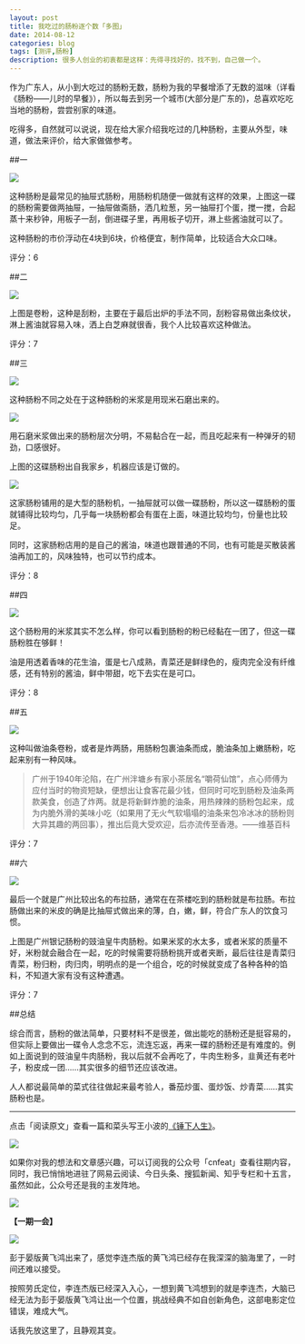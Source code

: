 ```yaml
---
layout: post
title: 我吃过的肠粉逐个数「多图」
date: 2014-08-12
categories: blog
tags: [测评,肠粉]
description: 很多人创业的初衷都是这样：先得寻找好的，找不到，自己做一个。
---
```



作为广东人，从小到大吃过的肠粉无数，肠粉为我的早餐增添了无数的滋味（详看《肠粉——儿时的早餐》），所以每去到另一个城市(大部分是广东的)，总喜欢吃吃当地的肠粉，尝尝别家的味道。

吃得多，自然就可以说说，现在给大家介绍我吃过的几种肠粉，主要从外型，味道，做法来评价，给大家做做参考。


##一

![](http://cnfeat.qiniudn.com/P40728-093555.jpg)

这种肠粉是最常见的抽屉式肠粉，用肠粉机随便一做就有这样的效果，上图这一碟的肠粉需要做两抽屉，一抽屉做斋肠，洒几粒葱，另一抽屉打个蛋，搅一搅，合起蒸十来秒钟，用板子一刮，倒进碟子里，再用板子切开，淋上些酱油就可以了。

这种肠粉的市价浮动在4块到6块，价格便宜，制作简单，比较适合大众口味。

评分：6


##二

![](http://cnfeat.qiniudn.com/DSC_0068.jpg)

上图是卷粉，这种是刮粉，主要在于最后出炉的手法不同，刮粉容易做出条纹状，淋上酱油就容易入味，洒上白芝麻就很香，我个人比较喜欢这种做法。

评分：7

##三

![](http://cnfeat.qiniudn.com/DSC00433.JPG)

这种肠粉不同之处在于这种肠粉的米浆是用现米石磨出来的。

![](http://cnfeat.qiniudn.com/Image-2014-08-11-11-27-09.png)


用石磨米浆做出来的肠粉层次分明，不易黏合在一起，而且吃起来有一种弹牙的韧劲，口感很好。

上图的这碟肠粉出自我家乡，机器应该是订做的。

![](http://cnfeat.qiniudn.com/Image-2014-08-11-11-34-40.png)

这家肠粉铺用的是大型的肠粉机，一抽屉就可以做一碟肠粉，所以这一碟肠粉的蛋就铺得比较均匀，几乎每一块肠粉都会有蛋在上面，味道比较均匀，份量也比较足。

同时，这家肠粉店用的是自己的酱油，味道也跟普通的不同，也有可能是买散装酱油再加工的，风味独特，也可以节约成本。

评分：8


##四

![](http://cnfeat.qiniudn.com/IMGP1179.JPG)

这个肠粉用的米浆其实不怎么样，你可以看到肠粉的粉已经黏在一团了，但这一碟肠粉胜在够鲜！

油是用透着香味的花生油，蛋是七八成熟，青菜还是鲜绿色的，瘦肉完全没有纤维感，还有特别的酱油，鲜中带甜，吃下去实在是可口。

评分：8


##五

![](http://cnfeat.qiniudn.com/P40801-084518.jpg)

这种叫做油条卷粉，或者是炸两肠，用肠粉包裹油条而成，脆油条加上嫩肠粉，吃起来别有一种风味。

>广州于1940年沦陷，在广州泮塘乡有家小茶居名“嚼荷仙馆”，点心师傅为应付当时的物资短缺，便想出让食客花最少钱，但同时可吃到肠粉及油条两款美食，创造了炸两。就是将新鲜炸脆的油条，用热辣辣的肠粉包起来，成为内脆外滑的美味小吃（如果用了无火气软塌塌的油条来包冷冰冰的肠粉则大异其趣的两回事），推出后竟大受欢迎，后亦流传至香港。——维基百科

评分：7


##六

![](http://cnfeat.qiniudn.com/DSC09530.JPG)

最后一个就是广州比较出名的布拉肠，通常在在茶楼吃到的肠粉就是布拉肠。布拉肠做出来的米皮的确是比抽屉式做出来的薄，白，嫩，鲜，符合广东人的饮食习惯。

上图是广州银记肠粉的豉油皇牛肉肠粉。如果米浆的水太多，或者米浆的质量不好，米粉就会融合在一起，吃的时候需要将肠粉挑开或者夹断，最后往往是青菜归青菜，粉归粉，肉归肉，明明点的是一个组合，吃的时候就变成了各种各种的馅料，不知道大家有没有这种遭遇。

评分：7

##总结

综合而言，肠粉的做法简单，只要材料不是很差，做出能吃的肠粉还是挺容易的，但实际上要做出一碟令人念念不忘，流连忘返，再来一碟的肠粉还是有难度的。例如上面说到的豉油皇牛肉肠粉，我以后就不会再吃了，牛肉生粉多，韭黄还有老叶子，粉皮成一团……其实很多的细节还应该改进。

人人都说最简单的菜式往往做起来最考验人，番茄炒蛋、蛋炒饭、炒青菜……其实肠粉也是。


----

点击「阅读原文」查看一篇和菜头写王小波的[《锤下人生》](http://dajia.qq.com/blog/221369094505588)。

![](http://cnfeat.qiniudn.com/mHDSX.png)

如果你对我的想法和文章感兴趣，可以订阅我的公众号「cnfeat」查看往期内容，同时，我已悄悄地进驻了网易云阅读、今日头条、搜狐新闻、知乎专栏和十五言，虽然如此，公众号还是我的主发阵地。

![](http://cnfeat.qiniudn.com/signitrue-2014-07-11.png)


**【一期一会】**

![](http://cnfeat.qiniudn.com/Image-2014-08-11-21-09-26.png)


彭于晏版黄飞鸿出来了，感觉李连杰版的黄飞鸿已经存在我深深的脑海里了，一时间还难以接受。

按照劳氏定位，李连杰版已经深入入心，一想到黄飞鸿想到的就是李连杰，大脑已经无法为彭于晏版黄飞鸿让出一个位置，挑战经典不如自创新角色，这部电影定位错误，难成大气。

话我先放这里了，且静观其变。




